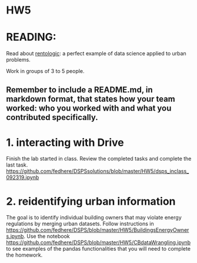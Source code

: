 # HW5

# READING: 
Read about [rentologic](https://rentlogic.com/faq): a perfect example of data science applied to urban problems. 

Work in groups of 3 to 5 people. 

## Remember to include a README.md, in markdown format, that states how your team worked: who you worked with and what you contributed specifically.

# 1. interacting with Drive

Finish the lab started in class.  Review the completed tasks and complete the last task. https://github.com/fedhere/DSPSsolutions/blob/master/HW5/dsps_inclass_092319.ipynb 


# 2. reidentifying urban information

The goal is to identify individual building owners that may violate energy regulations by merging urban datasets. Follow instructions in https://github.com/fedhere/DSPS/blob/master/HW5/BuildingsEnergyOwners.ipynb.
Use the notebook https://github.com/fedhere/DSPS/blob/master/HW5/CBdataWrangling.ipynb to see examples of the pandas functionalities that you will need to complete the homework. 

